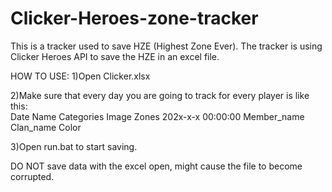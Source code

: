 # Clicker-Heroes-zone-tracker
This is a tracker used to save HZE (Highest Zone Ever).
The tracker is using Clicker Heroes API to save the HZE in an excel file.

HOW TO USE:
1)Open Clicker.xlsx

2)Make sure that every day you are going to track for every player is like this:                                
Date	              Name	      Categories	Image	  Zones
202x-x-x 00:00:00	  Member_name	Clan_name	  Color

3)Open run.bat to start saving.

DO NOT save data with the excel open, might cause the file to become corrupted.
